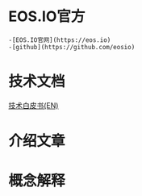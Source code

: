# EOS.IO官方

    -[EOS.IO官网](https://eos.io)
    -[github](https://github.com/eosio)

# 技术文档
[技术白皮书(EN)](https://github.com/EOSIO/Documentation/blob/master/TechnicalWhitePaper.md)

# 介绍文章

# 概念解释

